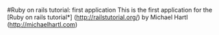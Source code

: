 #Ruby on rails tutorial: first application
This is the first application for the
[Ruby on rails tutorial*] (http://railstutorial.org/)
by Michael Hartl (http://michaelhartl.com)